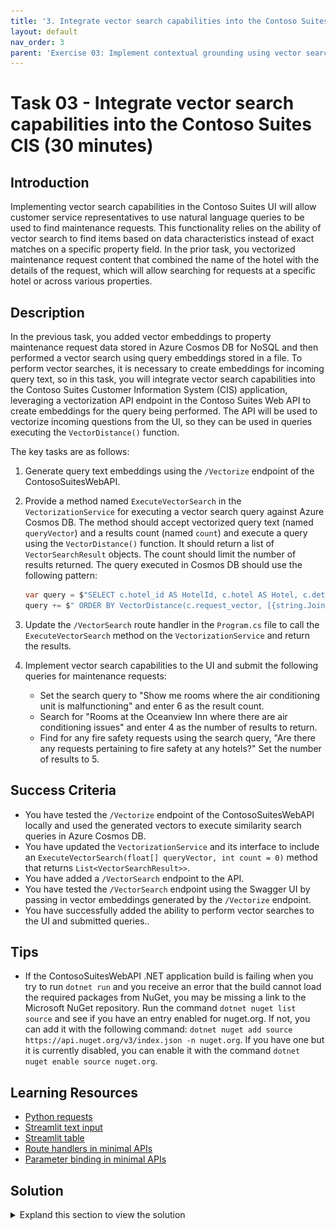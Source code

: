 ```yaml
---
title: '3. Integrate vector search capabilities into the Contoso Suites CIS'
layout: default
nav_order: 3
parent: 'Exercise 03: Implement contextual grounding using vector search in Azure Cosmos DB for NoSQL'
---
```


# Task 03 - Integrate vector search capabilities into the Contoso Suites CIS (30 minutes)

## Introduction

Implementing vector search capabilities in the Contoso Suites UI will allow customer service representatives to use natural language queries to be used to find maintenance requests. This functionality relies on the ability of vector search to find items based on data characteristics instead of exact matches on a specific property field. In the prior task, you vectorized maintenance request content that combined the name of the hotel with the details of the request, which will allow searching for requests at a specific hotel or across various properties.

## Description

In the previous task, you added vector embeddings to property maintenance request data stored in Azure Cosmos DB for NoSQL and then performed a vector search using query embeddings stored in a file. To perform vector searches, it is necessary to create embeddings for incoming query text, so in this task, you will integrate vector search capabilities into the Contoso Suites Customer Information System (CIS) application, leveraging a vectorization API endpoint in the Contoso Suites Web API to create embeddings for the query being performed. The API will be used to vectorize incoming questions from the UI, so they can be used in queries executing the `VectorDistance()` function.

The key tasks are as follows:

1. Generate query text embeddings using the `/Vectorize` endpoint of the ContosoSuitesWebAPI.
2. Provide a method named `ExecuteVectorSearch` in the `VectorizationService` for executing a vector search query against Azure Cosmos DB. The method should accept vectorized query text (named `queryVector`) and a results count (named `count`) and execute a query using the `VectorDistance()` function. It should return a list of `VectorSearchResult` objects. The count should limit the number of results returned. The query executed in Cosmos DB should use the following pattern:

    ```csharp
    var query = $"SELECT c.hotel_id AS HotelId, c.hotel AS Hotel, c.details AS Details, c.source AS Source, VectorDistance(c.request_vector, [{string.Join(",", queryVector)}]) AS SimilarityScore FROM c";
    query += $" ORDER BY VectorDistance(c.request_vector, [{string.Join(",", queryVector)}])";
    ```

3. Update the `/VectorSearch` route handler in the `Program.cs` file to call the `ExecuteVectorSearch` method on the `VectorizationService` and return the results.
4. Implement vector search capabilities to the UI and submit the following queries for maintenance requests:
   - Set the search query to "Show me rooms where the air conditioning unit is malfunctioning" and enter 6 as the result count.
   - Search for "Rooms at the Oceanview Inn where there are air conditioning issues" and enter 4 as the number of results to return.
   - Find for any fire safety requests using the search query, "Are there any requests pertaining to fire safety at any hotels?" Set the number of results to 5.

## Success Criteria

- You have tested the `/Vectorize` endpoint of the ContosoSuitesWebAPI locally and used the generated vectors to execute similarity search queries in Azure Cosmos DB.
- You have updated the `VectorizationService` and its interface to include an `ExecuteVectorSearch(float[] queryVector, int count = 0)` method that returns `List<VectorSearchResult>>`.
- You have added a `/VectorSearch` endpoint to the API.
- You have tested the `/VectorSearch` endpoint using the Swagger UI by passing in vector embeddings generated by the `/Vectorize` endpoint.
- You have successfully added the ability to perform vector searches to the UI and submitted queries..

## Tips

- If the ContosoSuitesWebAPI .NET application build is failing when you try to run `dotnet run` and you receive an error that the build cannot load the required packages from NuGet, you may be missing a link to the Microsoft NuGet repository. Run the command `dotnet nuget list source` and see if you have an entry enabled for nuget.org. If not, you can add it with the following command: `dotnet nuget add source https://api.nuget.org/v3/index.json -n nuget.org`. If you have one but it is currently disabled, you can enable it with the command `dotnet nuget enable source nuget.org`.

## Learning Resources

- [Python requests](https://requests.readthedocs.io/en/latest/user/quickstart/#make-a-request)
- [Streamlit text input](https://docs.streamlit.io/develop/api-reference/widgets/st.text_input)
- [Streamlit table](https://docs.streamlit.io/develop/api-reference/data/st.table)
- [Route handlers in minimal APIs](https://learn.microsoft.com/aspnet/core/fundamentals/minimal-apis/route-handlers?view=aspnetcore-8.0)
- [Parameter binding in minimal APIs](https://learn.microsoft.com/aspnet/core/fundamentals/minimal-apis/parameter-binding?view=aspnetcore-8.0)

## Solution

<details markdown="block">
<summary>Expland this section to view the solution</summary>

- The steps to generate vector embeddings for query text using the ContosoSuitesWebAPI's `/Vectorize` endpoint are as follows:
  - In Visual Studio Code, navigate to the `src\ContosoSuitesWebAPI` project in the explorer pane on the left-hand side, then locate and open the `appsettings.development.json` file.
  - In the `appsettings.development.json` file, update the settings to provide your Cosmos DB connection string and your Azure OpenAI endpoint and key. Note, the deployment name is preset, but if it differs in your environment, this will need to be set to the value you configured.
  - Save the `appsettings.development.json` file.
  - In Visual Studio Code, open a new terminal window and change the directory to `scr\ContotoSuitesWebAPI`.
  - At the terminal prompt, enter the following command to run the API locally:

    ```bash
    dotnet run
    ```

  - Once the API has started, as indicated by output in the terminal stating `Now listening on: http://localhost:5292`, open a web browser and navigate to the [Swagger UI page for the API](http://localhost:5292/swagger/).
  - On the Swagger UI page, expand the `/Vectorize` endpoint block.

    ![The Swagger UI page is displayed with the expand button for the Vectorize endpoint highlighted.](../../media/Solution/0303-web-api-swagger-ui.png)

  - Within the `/Vectorize` block, select **Try it out**.

    ![The try it out button is highlighted for the Vectorize endpoint.](../../media/Solution/0303-web-api-swagger-vectorize-try-it-out.png)

  - Enter the query "rooms where the air conditioning is not working" into the **text** box, then select **Execute**.

    ![In the Vectorize block, the text block is highlighted with the query text above entered and the execute button is highlighted.](../../media/Solution/0303-web-api-swagger-vectorize-execute.png)

  - Observe the **Response body** returned. The response contains an array of floating point values representing the query text. This array contains 1536 dimensions.
  - Copy the entire response body, include the opening and closing square brackets.

    ![The Response body block for the vectorization request is highlighted.](../../media/Solution/0303-web-api-swagger-vectorize-response-body.png)

  - In the [Azure portal](https://portal.azure.com), navigate to your Cosmos DB resource and select **Data Explorer** in the left-hand menu.
  - In the Data Explorer, expand the **ContosoSuites** database and the **MaintenanceRequests** container, then select **Items**.
  - On the toolbar, select **New SQL Query**.
  - In the new query window, paste in the following query:

    ```sql
    SELECT c.hotel, c.details, VectorDistance(c.request_vector, <QUERY_VECTOR>) AS SimilarityScore
    FROM c
    ```

  - Replace the `<QUERY_VECTOR>` token in the query with the vector output you copied from the API response body.
  - Select **Execute Query** on the toolbar and observe the output in the **Results** panel.
  - In Visual Studio Code, stop the API project by selecting the teminal window where it is runnig and pressing CTRL+C.

- To provide a method in the `VectorizationService` and an API endpoint for executing a vector search query against Azure Cosmos DB:
  - In Visual Studio Code, open the `IVectoriztionService.cs` file in the `src\ContosoSuitesWebAPI` folder and complete `Exercise 3 Task 3 TODO #1` by uncommenting the interface definition for the `ExecuteVectorSearch` method.
  - Next, open the `VectorizationService.cs` file in the `src\ContosoSuitesWebAPI` folder and complete `Exercise 3 Task 3 TODO #2` by uncommenting the method definition for the `ExecuteVectorSearch` method.

- To complete the code for the exposing `/VectorSearch` endpoint on the API:
  - Open the `Program.cs` file in the `src\ContosoSuitesWebAPI` folder, locate the `app.MapPost("/VectorSearch"...)` route handler, and complete `Exercise 3 Task 3 TODO #3` by writing code to call the `ExecuteVectorSearch` method on the `VectorizationService` and returning the results. The body of the route handler should contain the following or similar code:

    ```csharp
    var results = await vectorizationService.ExecuteVectorSearch(queryVector, count);
    return results;
    ```

  - Return to the the terminal prompt and enter the following command again to start the API locally:

    ```bash
    dotnet run
    ```

  - Once the API has started, test the `/VectorSearch` endpoint by opening a web browser and navigating to the [Swagger UI page for the API](http://localhost:5292/swagger/).
  - On the Swagger UI page, use the `/Vectorize` endpoint to generate embeddings for the query text "rooms where the air conditioning is not working", as you did previously.
  - Copy the entire response body, include the opening and closing square brackets.
  - Expand the `/VectorSearch` endpoint block and select **Try it out**.
  - Enter "5" into the `count` parameter box.
  - Paste the vector embeddings you copied from the output of the `/Vectorize` endpoint into the `Request body` block, and select **Execute**.

    ![The inputs into the count and request body boxes are highlighted in the VectorSearch block, and the Execute button is highlighted.](../../media/Solution/0303-web-api-swagger-vector-search-execute.png)

  - Ensure the response body contains a collection of `VectorSearchResult` objects. The output should look similar to the following:

    ```json
    [
      {
        "hotelId": 13,
        "hotel": "Seaside Luxury Resort",
        "details": "Guest in room 220 reported that the air conditioning is not cooling properly.",
        "source": "customer",
        "similarityScore": 0.8718685
      },
      {
        "hotelId": 1,
        "hotel": "Oceanview Inn",
        "details": "The air conditioning (A/C) unit in room 105 is malfunctioning and making a loud noise. This needs maintenance attention.",
        "source": "staff",
        "similarityScore": 0.8505241
      },
      {
        "hotelId": 1,
        "hotel": "Oceanview Inn",
        "details": "The air conditioning (A/C) unit in room 227 is malfunctioning and making a loud noise. Customer will be out of the room between 5:00 and 8:30 PM this evening. This needs immediate maintenance attention. If the issue cannot be resolved, we will need to move the customer to a new room.",
        "source": "customer",
        "similarityScore": 0.8503952
      },
      {
        "hotelId": 13,
        "hotel": "Seaside Luxury Resort",
        "details": "Reported issue with the thermostat in room 110. Maintenance needs to check the HVAC system.",
        "source": "staff",
        "similarityScore": 0.8419426
      },
      {
        "hotelId": 1,
        "hotel": "Oceanview Inn",
        "details": "Reported issue with the thermostat in room 210. Maintenance needs to check the HVAC system.",
        "source": "staff",
        "similarityScore": 0.8410596
      }
    ]
    ```

  - Leave the Web API running for the next step.

- To add vector search capabilities to the UI, open the file `src\ContosoSuitesDashboard\pages\3_Vector_Search.py`. The code will run as-is, but will not have knowledge of how to vectorize query text or perform vector searches. The support vector search capabilities, make the following changes to the Python script.
  - In the `if query:` block of the Submit button code in the `main()` function:
    - Vectorize the search query text by completing `Exercise 3 Task 3 TODO #4`. Send the search query text to the `handle_query_vectorization()` method and set the results to a variable.
    - Perform a vector search by completing `Exercise 3 Task 3 TODO #5`. Pass the vectorized search query, along with the desired number of results to the `handle_vector_search()` function.
    - Display the results in a table by completing `Exercise 3 Task 3 TODO #6`. Use the `st.table()` method and provide the JSON value from the search results.
    - The completed code for the `if st.button("Submit")` block should look like the following:

      ```python
      if st.button("Submit"):
      with st.spinner("Performing vector search..."):
          if query:
              # Vectorize the query text.
              # Exercise 3 Task 3 TODO #4: Get the vectorized query text by calling handle_query_vectorization.
              query_vector = handle_query_vectorization(query)
              # Perform the vector search.
              # Exercise 3 Task 3 TODO #5: Get the vector search results by calling handle_vector_search.
              vector_search_results = handle_vector_search(query_vector, results_count)
              # Display the results.
              st.write("## Results")
              # Exercise 3 Task 3 TODO #6: Display the results as a table.
              st.table(vector_search_results.json())
          else:
              st.warning("Please enter a query.")
      ```

      {: .note }
      > Python code is sensitive to indentation and formatting, so pay close attention to indentation if you are copying and pasting the above code into the `3_Vector_Search.py` file.

  - Test your completed code by opening a new terminal window in Visual Studio Code, navigating to the `src\ContosoSuitesDashboard` folder, and running the following command to start the Streamlit dashboard:

    ```python
    python -m streamlit run Index.py
    ```

- Navigate to the **Vector Search** page using the left-hand menu in the browser windows that opens, and then submit the following queries for maintenance requests and observe the results:
  - Set the search query to "Show me rooms where the air conditioning unit is malfunctioning" and enter 6 as the result count.
  - Search for "Rooms at the Oceanview Inn where there are air conditioning issues" and enter 4 as the number of results to return.
  - Find for any fire safety requests using the search query, "Are there any requests pertaining to fire safety at any hotels?" Set the number of results to 5.

</details>
